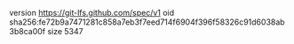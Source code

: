 version https://git-lfs.github.com/spec/v1
oid sha256:fe72b9a7471281c858a7eb3f7eed714f6904f396f58326c91d6038ab3b8ca00f
size 5347
